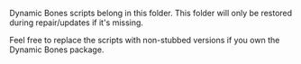 Dynamic Bones scripts belong in this folder. This folder will only be restored during repair/updates if it's missing.

Feel free to replace the scripts with non-stubbed versions if you own the Dynamic Bones package.